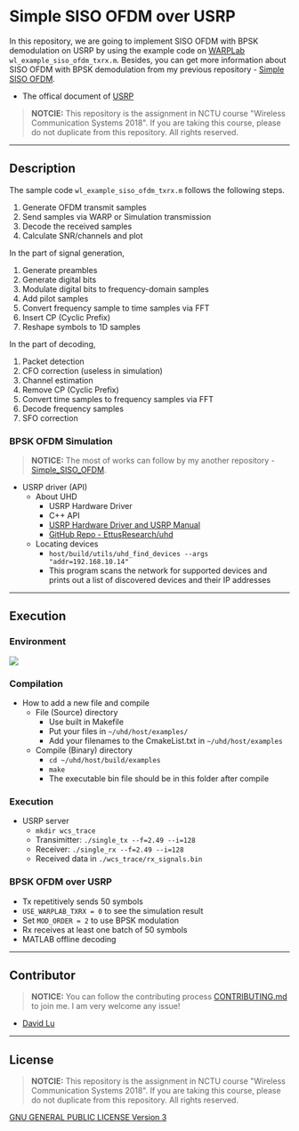 # Simple SISO OFDM over USRP

In this repository, we are going to implement SISO OFDM with BPSK demodulation on USRP by using the example code on [WARPLab](https://warpproject.org/trac/wiki/WARPLab/Examples/OFDM) `wl_example_siso_ofdm_txrx.m`. Besides, you can get more information about SISO OFDM with BPSK demodulation from my previous repository - [Simple SISO OFDM](https://github.com/yungshenglu/Simple_SISO_OFDM).
* The offical document of [USRP](https://www.ettus.com/content/files/07495_Ettus_N)

> **NOTCIE:** This repository is the assignment in NCTU course "Wireless Communication Systems 2018". If you are taking this course, please do not duplicate from this repository. All rights reserved.

---
## Description

The sample code `wl_example_siso_ofdm_txrx.m` follows the following steps.
1. Generate OFDM transmit samples
2. Send samples via WARP or Simulation transmission
3. Decode the received samples
4. Calculate SNR/channels and plot

In the part of signal generation,
1. Generate preambles
2. Generate digital bits
3. Modulate digital bits to frequency-domain samples
4. Add pilot samples
5. Convert frequency sample to time samples via FFT
6. Insert CP (Cyclic Prefix)
7. Reshape symbols to 1D samples

In the part of decoding,
1. Packet detection
2. CFO correction (useless in simulation)
3. Channel estimation
4. Remove CP (Cyclic Prefix)
5. Convert time samples to frequency samples via FFT
6. Decode frequency samples
7. SFO correction

### BPSK OFDM Simulation

> **NOTICE:** The most of works can follow by my another repository - [Simple_SISO_OFDM](https://github.com/yungshenglu/Simple_SISO_OFDM).

* USRP driver (API)
    * About UHD
        * USRP Hardware Driver
        * C++ API
        * [USRP Hardware Driver and USRP Manual](http://files.ettus.com/manual)
        * [GitHub Repo - EttusResearch/uhd](https://github.com/EttusResearch/uhd)
    * Locating devices
        * `host/build/utils/uhd_find_devices --args "addr=192.168.10.14"`
        * This program scans the network for supported devices and prints out a list of discovered devices and their IP addresses

---
## Execution

### Environment

![](https://i.imgur.com/m7psyDI.png)

### Compilation

* How to add a new file and compile
    * File (Source) directory
        * Use built in Makefile
        * Put your files in `~/uhd/host/examples/`
        * Add your filenames to the CmakeList.txt in `~/uhd/host/examples`
    * Compile (Binary) directory
        * `cd ~/uhd/host/build/examples`
        * `make`
        * The executable bin file should be in this folder after compile

### Execution

* USRP server
    * `mkdir wcs_trace`
    * Transimitter: `./single_tx --f=2.49 --i=128`
    * Receiver: `./single_rx --f=2.49 --i=128`
    * Received data in `./wcs_trace/rx_signals.bin`

### BPSK OFDM over USRP

* Tx repetitively sends 50 symbols
* `USE_WARPLAB_TXRX = 0` to see the simulation result
* Set `MOD_ORDER = 2` to use BPSK modulation
* Rx receives at least one batch of 50 symbols
* MATLAB offline decoding

---
## Contributor

> **NOTICE:** You can follow the contributing process [CONTRIBUTING.md](CONTRIBUTING.md) to join me. I am very welcome any issue!

* [David Lu](https://github.com/yungshenglu)

---
## License

> **NOTCIE:** This repository is the assignment in NCTU course "Wireless Communication Systems 2018". If you are taking this course, please do not duplicate from this repository. All rights reserved.

[GNU GENERAL PUBLIC LICENSE Version 3](LICENSE)
